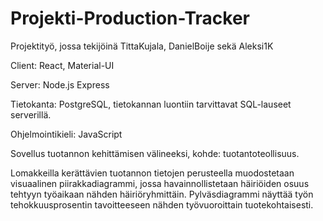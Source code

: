 # Projekti-Production-Tracker

Projektityö, jossa tekijöinä TittaKujala, DanielBoije sekä Aleksi1K

Client: React, Material-UI

Server: Node.js Express

Tietokanta: PostgreSQL, tietokannan luontiin tarvittavat SQL-lauseet serverillä.

Ohjelmointikieli: JavaScript

Sovellus tuotannon kehittämisen välineeksi, kohde: tuotantoteollisuus. 

Lomakkeilla kerättävien tuotannon tietojen perusteella muodostetaan visuaalinen piirakkadiagrammi, 
jossa havainnollistetaan häiriöiden osuus tehtyyn työaikaan nähden häiriöryhmittäin.
Pylväsdiagrammi näyttää työn tehokkuusprosentin tavoitteeseen nähden työvuoroittain tuotekohtaisesti.

